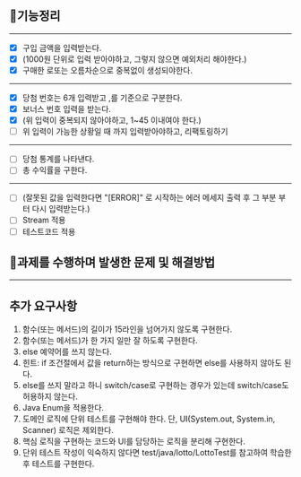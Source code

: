 ## 🚀기능정리

---
- [x] 구입 금액을 입력받는다.
- [x] (1000원 단위로 입력 받아야하고, 그렇지 않으면 예외처리 해야한다.)
- [x] 구매한 로또는 오름차순으로 중복없이 생성되야한다.

---

- [x] 당첨 번호는 6개 입력받고 ,를 기준으로 구분한다.
- [x] 보너스 번호 입력을 받는다.
- [x] (위 입력이 중복되지 않아야하고, 1~45 이내여야 한다.)
- [ ] 위 입력이 가능한 상황일 때 까지 입력받아야하고, 리팩토링하기
---

- [ ] 당첨 통계를 나타낸다.
- [ ] 총 수익률을 구한다.
---

- [ ] (잘못된 값을 입력한다면 "[ERROR]" 로 시작하는 에러 메세지 출력 후 그 부분 부터 다시 입력받는다.)
- [ ] Stream 적용
- [ ] 테스트코드 적용

## 🎯과제를 수행하며 발생한 문제 및 해결방법 

---


## 추가 요구사항

1) 함수(또는 메서드)의 길이가 15라인을 넘어가지 않도록 구현한다.
2) 함수(또는 메서드)가 한 가지 일만 잘 하도록 구현한다.
3) else 예약어를 쓰지 않는다.
4) 힌트: if 조건절에서 값을 return하는 방식으로 구현하면 else를 사용하지 않아도 된다.
5) else를 쓰지 말라고 하니 switch/case로 구현하는 경우가 있는데 switch/case도 허용하지 않는다.
6) Java Enum을 적용한다.
7) 도메인 로직에 단위 테스트를 구현해야 한다. 단, UI(System.out, System.in, Scanner) 로직은 제외한다.
8) 핵심 로직을 구현하는 코드와 UI를 담당하는 로직을 분리해 구현한다.
9) 단위 테스트 작성이 익숙하지 않다면 test/java/lotto/LottoTest를 참고하여 학습한 후 테스트를 구현한다.

